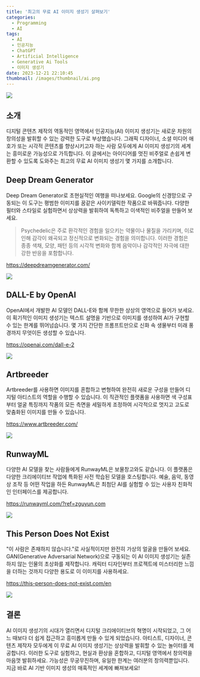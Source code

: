 ```yaml
---
title: '최고의 무료 AI 이미지 생성기 살펴보기'
categories:
  - Programming
  - AI
tags:
  - AI
  - 인공지능
  - ChatGPT
  - Artificial Intelligence
  - Generative Ai Tools
  - 이미지 생성기
date: 2023-12-21 22:10:45
thumbnail: /images/thumbnail/ai.png
---
```


![](/images/header/ai-2.png)

## 소개

디지털 콘텐츠 제작의 역동적인 영역에서 인공지능(AI) 이미지 생성기는 새로운 차원의 창의성을 발휘할 수 있는 강력한 도구로 부상했습니다. 그래픽 디자이너, 소셜 미디어 애호가 또는 시각적 콘텐츠를 향상시키고자 하는 사람 모두에게 AI 이미지 생성기의 세계는 흥미로운 가능성으로 가득합니다. 이 글에서는 아이디어를 멋진 비주얼로 손쉽게 변환할 수 있도록 도와주는 최고의 무료 AI 이미지 생성기 몇 가지를 소개합니다.

## Deep Dream Generator

Deep Dream Generator로 초현실적인 여행을 떠나보세요. Google의 신경망으로 구동되는 이 도구는 평범한 이미지를 꿈같은 사이키델릭한 작품으로 바꿔줍니다. 다양한 필터와 스타일로 실험하면서 상상력을 발휘하여 독특하고 이색적인 비주얼을 만들어 보세요.

> Psychedelic은 주로 환각적인 경험을 일으키는 약물이나 물질을 가리키며, 이로 인해 감각이 왜곡되고 정신적으로 변화되는 경험을 의미합니다. 이러한 경험은 종종 색채, 모양, 패턴 등의 시각적 변화와 함께 음악이나 감각적인 자극에 대한 강한 반응을 포함합니다.

https://deepdreamgenerator.com/

![](/images/header/ai-2_1.png)

## DALL-E by OpenAI

OpenAI에서 개발한 AI 모델인 DALL-E와 함께 무한한 상상의 영역으로 들어가 보세요. 이 획기적인 이미지 생성기는 텍스트 설명을 기반으로 이미지를 생성하여 AI가 구현할 수 있는 한계를 뛰어넘습니다. 몇 가지 간단한 프롬프트만으로 신화 속 생물부터 미래 풍경까지 무엇이든 생성할 수 있습니다.

https://openai.com/dall-e-2

![](/images/header/ai-2_2.png)

## Artbreeder

Artbreeder를 사용하면 이미지를 혼합하고 변형하여 완전히 새로운 구성을 만들어 디지털 아티스트의 역할을 수행할 수 있습니다. 이 직관적인 플랫폼을 사용하면 색 구성표부터 얼굴 특징까지 작품의 모든 측면을 세밀하게 조정하여 시각적으로 멋지고 고도로 맞춤화된 이미지를 만들 수 있습니다.

https://www.artbreeder.com/

![](/images/header/ai-2_3.png)

## RunwayML

다양한 AI 모델을 찾는 사람들에게 RunwayML은 보물창고와도 같습니다. 이 플랫폼은 다양한 크리에이티브 작업에 특화된 사전 학습된 모델을 호스팅합니다. 예술, 음악, 동영상 조작 등 어떤 작업을 하든 RunwayML은 최첨단 AI를 실험할 수 있는 사용자 친화적인 인터페이스를 제공합니다.

https://runwayml.com/?ref=zguyun.com

![](/images/header/ai-2_4.png)

## This Person Does Not Exist

"이 사람은 존재하지 않습니다."로 사실적이지만 완전히 가상의 얼굴을 만들어 보세요. GAN(Generative Adversarial Network)으로 구동되는 이 AI 이미지 생성기는 실존하지 않는 인물의 초상화를 제작합니다. 캐릭터 디자인부터 프로젝트에 미스터리한 느낌을 더하는 것까지 다양한 용도로 이 이미지를 사용하세요.

https://this-person-does-not-exist.com/en

![](/images/header/ai-2_5.png)

## 결론

AI 이미지 생성기의 시대가 열리면서 디지털 크리에이티브의 혁명이 시작되었고, 그 어느 때보다 더 쉽게 접근하고 흥미롭게 만들 수 있게 되었습니다. 아티스트, 디자이너, 콘텐츠 제작자 모두에게 이 무료 AI 이미지 생성기는 상상력을 발휘할 수 있는 놀이터를 제공합니다. 이러한 도구로 실험하고, 현실과 환상을 혼합하고, 디지털 영역에서 창의력을 마음껏 발휘하세요. 가능성은 무궁무진하며, 유일한 한계는 여러분의 창의력뿐입니다. 지금 바로 AI 기반 이미지 생성의 매혹적인 세계에 빠져보세요!
